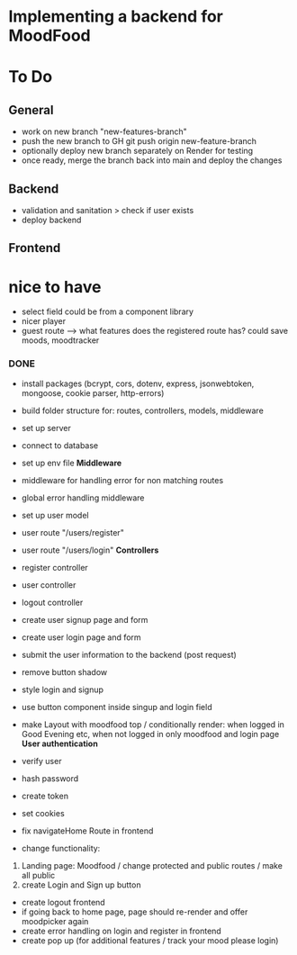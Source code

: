 # Implementing a backend for MoodFood

# To Do

## General

- work on new branch "new-features-branch"
- push the new branch to GH git push origin new-feature-branch
- optionally deploy new branch separately on Render for testing
- once ready, merge the branch back into main and deploy the changes

## Backend

- validation and sanitation > check if user exists
- deploy backend

## Frontend

# nice to have

- select field could be from a component library
- nicer player
- guest route --> what features does the registered route has? could save moods, moodtracker

### DONE

- install packages (bcrypt, cors, dotenv, express, jsonwebtoken, mongoose, cookie parser, http-errors)
- build folder structure for: routes, controllers, models, middleware
- set up server
- connect to database
- set up env file
  **Middleware**
- middleware for handling error for non matching routes
- global error handling middleware
- set up user model
- user route "/users/register"
- user route "/users/login"
  **Controllers**
- register controller
- user controller
- logout controller
- create user signup page and form
- create user login page and form
- submit the user information to the backend (post request)
- remove button shadow
- style login and signup
- use button component inside singup and login field
- make Layout with moodfood top / conditionally render: when logged in Good Evening etc, when not logged in only moodfood and login page
  **User authentication**

- verify user
- hash password
- create token
- set cookies
- fix navigateHome Route in frontend

- change functionality:

1. Landing page: Moodfood / change protected and public routes / make all public
2. create Login and Sign up button

- create logout frontend
- if going back to home page, page should re-render and offer moodpicker again
- create error handling on login and register in frontend
- create pop up (for additional features / track your mood please login)
